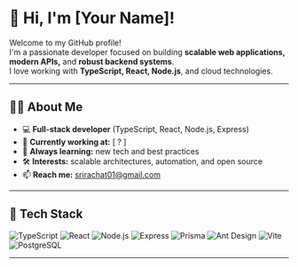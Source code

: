 # 👋 Hi, I'm [Your Name]!

Welcome to my GitHub profile!  
I'm a passionate developer focused on building **scalable web applications, modern APIs,** and **robust backend systems**.  
I love working with **TypeScript, React, Node.js**, and cloud technologies.

---

## 🧑‍💻 About Me

- 💻 **Full-stack developer** (TypeScript, React, Node.js, Express)
- 🏢 **Currently working at:** [ ? ]
- 🌱 **Always learning:** new tech and best practices
- 🛠️ **Interests:** scalable architectures, automation, and open source
- 📫 **Reach me:** [srirachat01@gmail.com](mailto:srirachat01@gmail.com)

---

## 🧰 Tech Stack

<p>
  <img alt="TypeScript" src="https://img.shields.io/badge/-TypeScript-007acc?style=flat-square&logo=typescript"/>
  <img alt="React" src="https://img.shields.io/badge/-React-61dafb?style=flat-square&logo=react"/>
  <img alt="Node.js" src="https://img.shields.io/badge/-Node.js-339933?style=flat-square&logo=node.js"/>
  <img alt="Express" src="https://img.shields.io/badge/-Express-000000?style=flat-square&logo=express"/>
  <img alt="Prisma" src="https://img.shields.io/badge/-Prisma-2D3748?style=flat-square&logo=prisma"/>
  <img alt="Ant Design" src="https://img.shields.io/badge/-Ant Design-0170FE?style=flat-square&logo=ant-design"/>
  <img alt="Vite" src="https://img.shields.io/badge/-Vite-646CFF?style=flat-square&logo=vite"/>
  <img alt="PostgreSQL" src="https://img.shields.io/badge/-PostgreSQL-336791?style=flat-square&logo=postgresql"/>
</p>

---

<!---
swaggiesf5/swaggiesf5 is a ✨ special ✨ repository because its `README.md` (this file) appears on your GitHub profile.
You can click the Preview link to take a look at your changes.
--->
